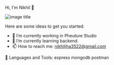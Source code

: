  Hi, I'm Nikhil 👋
 
 ![image title](https://rushter.com/counter.svg)

Here are some ideas to get you started:

- 🔭 I’m currently working in Pheuture Studio
- 🌱 I’m currently learning backend.
- 📫 How to reach me: nikhiljha3522@gmail.com

🚀 Languages and Tools:
           express  mongodb    postman 
